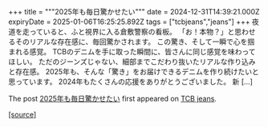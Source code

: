 +++
title = """2025年も毎日驚かせたい"""
date = 2024-12-31T14:39:21.000Z
expiryDate = 2025-01-06T16:25:25.892Z
tags = ["tcbjeans","jeans"]
+++
夜道を走っていると、ふと視界に入る倉敷警察の看板。 「お！本物？」と思わせるそのリアルな存在感に、毎回驚かされます。 この驚き、そして一瞬で心を掴まれる感覚。 TCBのデニムを手に取った瞬間に、皆さんに同じ感覚を味わってほしい。 ただのジーンズじゃない、細部までこだわり抜いたリアルな作り込みと存在感。 2025年も、そんな「驚き」をお届けできるデニムを作り続けたいと思っています。 2024年もたくさんの応援をありがとうございました。 新 \[…\]

The post [2025年も毎日驚かせたい](http://tcbjeans.com/2024/12/31/50595) first appeared on [TCB jeans](http://tcbjeans.com).

[[source]](http://tcbjeans.com/2024/12/31/50595)
